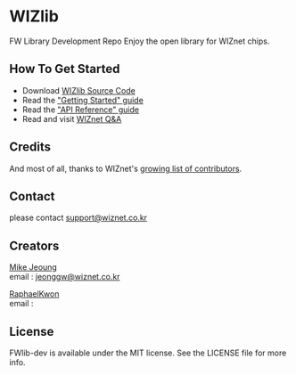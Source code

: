 WIZlib
=========
FW Library Development Repo
Enjoy the open library for WIZnet chips.

## How To Get Started

- Download [WIZlib Source Code](https://github.com/ConvTeam/WIZlib/)
- Read the ["Getting Started" guide](https://github.com/ConvTeam/WIZlib/wiki/Getting-Started-with-WIZlib)
- Read the ["API Reference" guide](http://convteam.github.com/WIZlib)
- Read and visit [WIZnet Q&A](http://www.wiznet.co.kr)

## Credits

And most of all, thanks to WIZnet's [growing list of contributors](https://github.com/ConvTeam/WIZlib/contributors).

## Contact

please contact <support@wiznet.co.kr>

## Creators

[Mike Jeoung](http://github.com/MikeJeoung)
<br> email : jeonggw@wiznet.co.kr

[RaphaelKwon](http://github.com/RaphaelKwon)
<br> email : 

## License

FWlib-dev is available under the MIT license. See the LICENSE file for more info.

